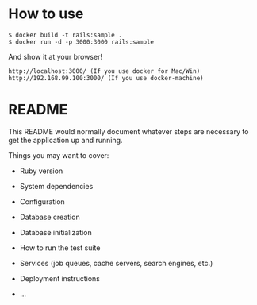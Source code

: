 # How to use

```
$ docker build -t rails:sample .
$ docker run -d -p 3000:3000 rails:sample
```

And show it at your browser!

```
http://localhost:3000/ (If you use docker for Mac/Win)
http://192.168.99.100:3000/ (If you use docker-machine)
```

# README

This README would normally document whatever steps are necessary to get the
application up and running.

Things you may want to cover:

* Ruby version

* System dependencies

* Configuration

* Database creation

* Database initialization

* How to run the test suite

* Services (job queues, cache servers, search engines, etc.)

* Deployment instructions

* ...
